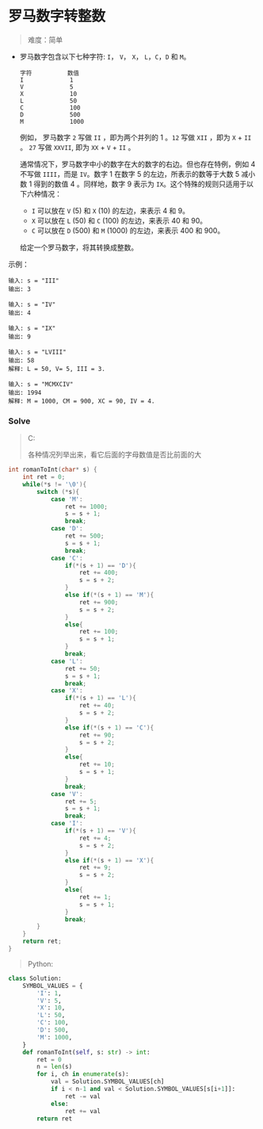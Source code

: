 # 罗马数字转整数

>   难度：简单

-   罗马数字包含以下七种字符: `I`， `V`， `X`， `L`，`C`，`D` 和 `M`。

    ```
    字符          数值
    I             1
    V             5
    X             10
    L             50
    C             100
    D             500
    M             1000
    ```

    例如， 罗马数字 `2` 写做 `II` ，即为两个并列的 1 。`12` 写做 `XII` ，即为 `X` + `II` 。 `27` 写做 `XXVII`, 即为 `XX` + `V` + `II` 。

    通常情况下，罗马数字中小的数字在大的数字的右边。但也存在特例，例如 4 不写做 `IIII`，而是 `IV`。数字 1 在数字 5 的左边，所表示的数等于大数 5 减小数 1 得到的数值 4 。同样地，数字 9 表示为 `IX`。这个特殊的规则只适用于以下六种情况：

    -   `I` 可以放在 `V` (5) 和 `X` (10) 的左边，来表示 4 和 9。
    -   `X` 可以放在 `L` (50) 和 `C` (100) 的左边，来表示 40 和 90。 
    -   `C` 可以放在 `D` (500) 和 `M` (1000) 的左边，来表示 400 和 900。

    给定一个罗马数字，将其转换成整数。

示例：

```
输入: s = "III"
输出: 3

输入: s = "IV"
输出: 4

输入: s = "IX"
输出: 9

输入: s = "LVIII"
输出: 58
解释: L = 50, V= 5, III = 3.

输入: s = "MCMXCIV"
输出: 1994
解释: M = 1000, CM = 900, XC = 90, IV = 4.
```

### Solve

>   C:
>
>   各种情况列举出来，看它后面的字母数值是否比前面的大

```C
int romanToInt(char* s) {
    int ret = 0;
    while(*s != '\0'){
        switch (*s){
            case 'M':
                ret += 1000;
                s = s + 1;
                break;
            case 'D':
                ret += 500;
                s = s + 1;
                break;
            case 'C':
                if(*(s + 1) == 'D'){
                    ret += 400;
                    s = s + 2;
                }
                else if(*(s + 1) == 'M'){
                    ret += 900;
                    s = s + 2;
                }
                else{
                    ret += 100;
                    s = s + 1;
                }
                break;
            case 'L':
                ret += 50;
                s = s + 1;
                break;
            case 'X':
                if(*(s + 1) == 'L'){
                    ret += 40;
                    s = s + 2;
                }
                else if(*(s + 1) == 'C'){
                    ret += 90;
                    s = s + 2;
                }
                else{
                    ret += 10;
                    s = s + 1;
                }
                break;
            case 'V':
                ret += 5;
                s = s + 1;
                break;
            case 'I':
                if(*(s + 1) == 'V'){
                    ret += 4;
                    s = s + 2;
                }
                else if(*(s + 1) == 'X'){
                    ret += 9;
                    s = s + 2;
                }
                else{
                    ret += 1;
                    s = s + 1;
                }
                break;
        }
    }
    return ret;
}
```

>   Python:
>

```python
class Solution:
    SYMBOL_VALUES = {
        'I': 1,
        'V': 5,
        'X': 10,
        'L': 50,
        'C': 100,
        'D': 500,
        'M': 1000,
    }
    def romanToInt(self, s: str) -> int:
        ret = 0
        n = len(s)
        for i, ch in enumerate(s):
            val = Solution.SYMBOL_VALUES[ch]
            if i < n-1 and val < Solution.SYMBOL_VALUES[s[i+1]]:
                ret -= val
            else:
                ret += val
        return ret
```

